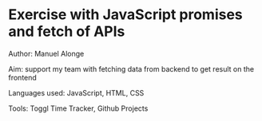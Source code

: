 # Exercise with JavaScript promises and fetch of APIs

Author: Manuel Alonge

Aim: support my team with fetching data from backend to get result on the frontend

Languages used: JavaScript, HTML, CSS

Tools: Toggl Time Tracker, Github Projects
